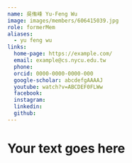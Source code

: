 ```yaml
---
name: 吳侑峰 Yu-Feng Wu 
image: images/members/606415039.jpg 
role: formerMem
aliases:
  - yu feng wu
links:
  home-page: https://example.com/
  email: example@cs.nycu.edu.tw
  phone: 
  orcid: 0000-0000-0000-000
  google-scholar: abcdefgAAAAJ
  youtube: watch?v=ABCDEF0FLWw
  facebook:
  instagram:
  linkedin:
  github:
---
```

# Your text goes here
